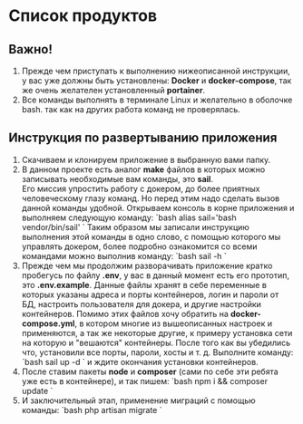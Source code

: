 <h1>Список продуктов</h1>
<h2>Важно!</h2>
<ol>
    <li> Прежде чем приступать к выполнению нижеописанной инструкции, у вас уже должны быть установлены:
        <b>Docker</b> и <b>docker-compose</b>, так же очень желателен установленный <b>portainer</b>.</li>
    <li> Все команды выполнять в терминале Linux и желательно в оболочке bash. так как на других работа команд не 
        проверялась.</li>
</ol>
<h2>Инструкция по развертыванию приложения</h2>
<ol>
<li> Скачиваем и клонируем приложение в выбранную вами папку.
<li> В данном проекте есть аналог <b>make</b> файлов в которых можно записывать необходимые вам команды, это <b>sail</b>. </li>
   Его миссия упростить работу с докером, до более приятных человеческому глазу команд. Но перед этим надо сделать 
   вызов данной команды удобной. Открываем консоль в корне приложения и выполняем следующую команду:
   `bash
   alias sail='bash vendor/bin/sail'
   `
   Таким образом мы записали инструкцию выполнения этой команды в одно слово, с помощью которого мы управлять 
   докером, более подробно ознакомится со всеми командами можно выполнив команду:
   `bash
   sail -h
   `
   </li>
<li> Прежде чем мы продолжим разворачивать приложение кратко пробегусь по файлу <b>.env</b>, у вас в данный момент есть
   его прототип, это <b>.env.example</b>. Данные файлы хранят в себе переменные в которых указаны адреса и порты контейнеров,
   логин и пароли от БД, настроить пользователя для докера, и другие настройки контейнеров. Помимо этих файлов хочу 
   обратить на <b>docker-compose.yml</b>, в котором многие из вышеописанных настроек и применяются, а так же некоторые другие,
   к примеру установка сети на которую и "вешаются" контейнеры. После того как вы убедились что, установили все порты, пароли, хосты
   и т. д. Выполните команду:
   `bash
   sail up -d
   `
   и ждите окончания установки контейнеров.
    </li>
<li> После ставим пакеты <b>node</b> и <b>composer</b> (сами по себе эти ребята уже есть в контейнере), и так пишем:
   `bash
   npm i && composer update
   `
   </li>
<li> И заключительный этап, применение миграций с помощью команды:
    `bash
    php artisan migrate 
    `
   </li>
   </ol>
